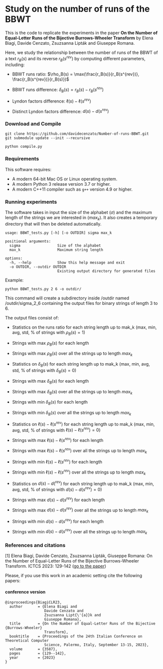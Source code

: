 # Study on the number of runs of the BBWT

This is the code to replicate the experiments in the paper **On the Number of Equal-Letter Runs of the Bijective Burrows-Wheeler
Transform** by Elena Biagi, Davide Cenzato, Zsuzsanna Lipták and Giuseppe Romana.

Here, we study the relationship between the number of runs of the BBWT of a text $r_B(s)$ and its reverse $r_B(s^{rev})$ by computing different parameters, including:
- BBWT runs ratio: $\rho_B(s) = \max(\frac{r_B(s)}{r_B(s^{rev})}, \frac{r_B(s^{rev})}{r_B(s)})$
* BBWT runs difference: $\delta_B(s) = r_B(s) - r_B(s^{rev})$
+ Lyndon factors difference: $\ell(s)-\ell(s^{rev})$
- Distinct Lyndon factors difference: $d(s)-d(s^{rev})$

### Download and Compile

```console
git clone https://github.com/davidecenzato/Number-of-runs-BBWT.git
git submodule update --init --recursive

python compile.py
```

### Requirements

This software requires:
* A modern 64-bit Mac OS or Linux operating system.
* A modern Python 3 release version 3.7 or higher.
* A modern C++11 compiler such as `g++` version 4.9 or higher.

### Running experiments
The software takes in input the size of the alphabet ($\sigma$) and the maximum length of the strings we are interested in ($max_k$).
It also creates a temporary directory that will then be deleted automatically.
```
usage: BBWT_tests.py [-h] [-o OUTDIR] sigma max_k

positional arguments:
  sigma                 Size of the alphabet
  max_k                 Maximum string length

options:
  -h, --help            Show this help message and exit
  -o OUTDIR, --outdir OUTDIR
                        Existing output directory for generated files
```
Example:
``` console
python BBWT_tests.py 2 6 -o outdir/
```
This command will create a subdirectory inside /outdir named /outdir/sigma_2_6 containing the output files for binary strings of length 3 to 6.


The output files consist of:
- Statistics on the runs ratio for each string length up to mak_k (max, min, avg, std, % of strings with $\rho_B(s)=1$)
* Strings with max $\rho_B(s)$ for each length
+ Strings with max $\rho_B(s)$ over all the strings up to length $max_k$
- Statistics on $\delta_B(s)$ for each string length up to mak_k (max, min, avg, std, % of strings with $\delta_B(s)=0$)
* Strings with max $\delta_B(s)$ for each length
+ Strings with max $\delta_B(s)$ over all the strings up to length $max_k$
- Strings with min $\delta_B(s)$ for each length
* Strings with min $\delta_B(s)$ over all the strings up to length $max_k$

- Statistics on $\ell(s)-\ell(s^{rev})$ for each string length up to mak_k (max, min, avg, std, % of strings with $\ell(s)-\ell(s^{rev})=0$)
* Strings with max $\ell(s)-\ell(s^{rev})$ for each length
+ Strings with max $\ell(s)-\ell(s^{rev})$ over all the strings up to length $max_k$
- Strings with min $\ell(s)-\ell(s^{rev})$ for each length
* Strings with min $\ell(s)-\ell(s^{rev})$ over all the strings up to length $max_k$

- Statistics on $d(s)-d(^{rev})$ for each string length up to mak_k (max, min, avg, std, % of strings with $d(s)-d(s^{rev})=0$)
* Strings with max $d(s)-d(s^{rev})$ for each length
+ Strings with max $d(s)-d(s^{rev})$ over all the strings up to length $max_k$
- Strings with min $d(s)-d(s^{rev})$ for each length
* Strings with min $d(s)-d(s^{rev})$ over all the strings up to length $max_k$

### References and citations

[1] Elena Biagi, Davide Cenzato, Zsuzsanna Lipták, Giuseppe Romana: On the Number of Equal-Letter Runs of the Bijective Burrows-Wheeler Transform. ICTCS 2023: 129-142 ([go to the paper](https://ceur-ws.org/Vol-3587/4564.pdf))

Please, if you use this work in an academic setting cite the following papers:

#### conference version
    @inproceedings{BiagiCLR23,
      author       = {Elena Biagi and
                      Davide Cenzato and
                      Zsuzsanna Lipt{\'{a}}k and
                      Giuseppe Romana},
      title        = {On the Number of Equal-Letter Runs of the Bijective {Burrows-Wheeler}
                      Transform},
      booktitle    = {Proceedings of the 24th Italian Conference on Theoretical Computer
                      Science, Palermo, Italy, September 13-15, 2023},
      volume       = {3587},
      pages        = {129--142},
      year         = {2023}
    }
